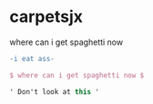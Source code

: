 # carpetsjx

where can i get spaghetti now
```diff
-i eat ass-
```
```tex
$ where can i get spaghetti now $
```
```cs
' Don't look at this '
```
